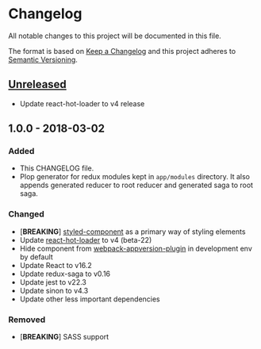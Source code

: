 # Changelog
All notable changes to this project will be documented in this file.

The format is based on [Keep a Changelog](http://keepachangelog.com/en/1.0.0/)
and this project adheres to [Semantic Versioning](http://semver.org/spec/v2.0.0.html).

## [Unreleased]
- Update react-hot-loader to v4 release


## 1.0.0 - 2018-03-02
### Added
- This CHANGELOG file.
- Plop generator for redux modules kept in `app/modules` directory. It also appends generated reducer to root 
reducer and generated saga to root saga.

### Changed
- [**BREAKING**] [styled-component](https://github.com/styled-components/styled-components) as a primary way of styling
elements
- Update [react-hot-loader](https://github.com/gaearon/react-hot-loader) to v4 (beta-22)
- Hide component from [webpack-appversion-plugin](https://github.com/apptension/webpack-appversion-plugin) in 
development env by default
- Update React to v16.2
- Update redux-saga to v0.16
- Update jest to v22.3
- Update sinon to v4.3
- Update other less important dependencies

### Removed
- [**BREAKING**] SASS support

[Unreleased]: https://github.com/apptension/react-boilerplate/compare/v1.0.0...HEAD

